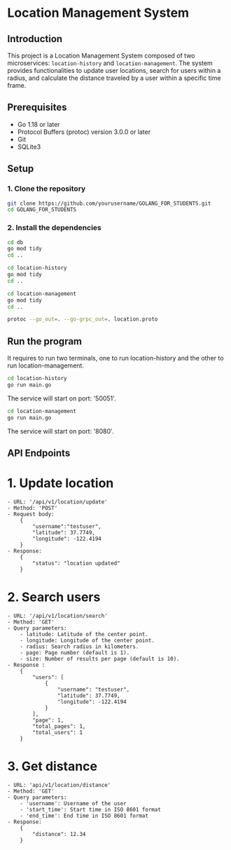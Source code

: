 # Location Management System

## Introduction

This project is a Location Management System composed of two microservices: `location-history` and `location-management`. The system provides functionalities to update user locations, search for users within a radius, and calculate the distance traveled by a user within a specific time frame.


## Prerequisites

- Go 1.18 or later
- Protocol Buffers (protoc) version 3.0.0 or later
- Git
- SQLite3

## Setup

### 1. Clone the repository

```sh
git clone https://github.com/yourusername/GOLANG_FOR_STUDENTS.git
cd GOLANG_FOR_STUDENTS
```
### 2. Install the dependencies
```sh
cd db
go mod tidy
cd ..

cd location-history
go mod tidy
cd ..

cd location-management
go mod tidy
cd ..

protoc --go_out=. --go-grpc_out=. location.proto
```
## Run the program

It requires to run two terminals, one to run location-history and the other to run location-management.

```sh
cd location-history
go run main.go
```
The service will start on port: '50051'.
```sh
cd location-management
go run main.go
```
The service will start on port: '8080'.

## API Endpoints
# 1. Update location
    - URL: '/api/v1/location/update'
    - Method: 'POST'
    - Request body:
        {
            "username":"testuser",
            "latitude": 37.7749,
            "longitude": -122.4194
        }
    - Response:
        {
            "status": "location updated"
        }

# 2. Search users
    - URL: '/api/v1/location/search'
    - Method: 'GET'
    - Query parameters:
        - latitude: Latitude of the center point.
        - longitude: Longitude of the center point.
        - radius: Search radius in kilometers.
        - page: Page number (default is 1).
        - size: Number of results per page (default is 10).
    - Response :
        {
            "users": [
                {
                    "username": "testuser",
                    "latitude": 37.7749,
                    "longitude": -122.4194
                }
            ],
            "page": 1,
            "total_pages": 1,
            "total_users": 1
        }
# 3. Get distance
    - URL: 'api/v1/location/distance'
    - Method: 'GET'
    - Query parameters:
        - 'username': Username of the user
        - 'start_time': Start time in ISO 8601 format
        - 'end_time': End time in ISO 8601 format
    - Response:
        {
            "distance": 12.34
        }
